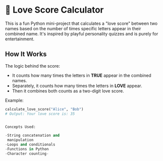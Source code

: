# 💖 Love Score Calculator

This is a fun Python mini-project that calculates a "love score" between two names based on the number of times specific letters appear in their combined name. It's inspired by playful personality quizzes and is purely for entertainment.

## How It Works

The logic behind the score:
- It counts how many times the letters in **TRUE** appear in the combined names.
- Separately, it counts how many times the letters in **LOVE** appear.
- Then it combines both counts as a two-digit love score.

Example:
```python
calculate_love_score("Alice", "Bob")
# Output: Your love score is: 35


Concepts Used:

-String concatenation and
 manipulation
-Loops and conditionals
-Functions in Python
-Character counting-